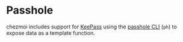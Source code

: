 # Passhole

chezmoi includes support for [KeePass](https://keepass.info/) using the
[passhole CLI](https://github.com/Evidlo/passhole) (`ph`) to expose data as a
template function.
